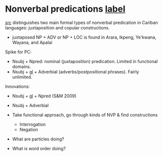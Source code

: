 # Nonverbal predications [label](nonverbal)

[src](gildea2018reconstructing[366]) distinguishes two main formal types of nonverbal predication in Cariban languages: juxtaposition and copular constructions.

* juxtaposed NP + ADV or NP + LOC is found in Arara, Ikpeng, Ye'kwana, Wayana, and Apalaí

Spike for PC:

* Nsubj + Npred: nominal (juxtaposition) predication. Limited in functional domains.
* Nsubj + [gl](cop) + Adverbial (adverbs/postpositional phrases). Fairly unlimited.

Innovations:

* Nsubj + [gl](cop) + Npred (S&M 2009)
* Nsubj + Adverbial

* Take functional approach, go through kinds of NVP & find constructions
    * Interrogation
    * Negation
* What are particles doing?
* What is word order doing?
